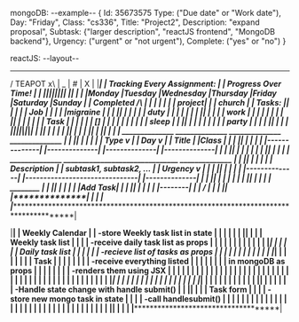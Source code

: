 mongoDB:
--example--
{
  Id: 35673575
  Type: ("Due date" or "Work date"),
  Day: "Friday",
  Class: "cs336",
  Title: "Project2",
  Description: "expand proposal",
  Subtask: {"larger description", "reactJS frontend", "MongoDB backend"},
  Urgency: ("urgent" or "not urgent"),
  Complete: ("yes" or "no")
}

reactJS:
--layout--
  __________                                                                  ____ ____ ____
 / TEAPOT  x\                                                                | _  | #  | X  |
|*******************************************************************************************|
| Tracking Every Assignment:                                                                |
| Progress Over Time!                                                                       |
| |*********|*********|**********|*********|*********|*********|*********| |**************| |
| |Monday   |Tuesday  |Wednesday |Thursday |Friday   |Saturday |Sunday   | | Completed /\ | |
| |         |         |          |  project|         |         | church  | | Tasks:    || | |
| | Job     |         |          |         |         |migraine |         | |           || | |
| |         |  duty   |          |         |         |         |         | |           || | |
| | work    |         |          |         |         |         |         | |           || | |
| |         |         | Task     |         |         |         |         | |           [] | |
| |         |         |          |         |         |         |  sleep  | |           || | |
| |         |         |          |         | party   |         |         | |           || | |
| |*********|*********|**********|*********|*********|*********|*********| |           || | |
|                                                                          |           || | |
| |**********************************************************************| |           || | |
|   ______________   ______________   ______________   ______________    | |           || | |
| | | Type       v | | Day        v | | Title        | |Class         |  | |           || | |
| | |--------------| |--------------| |--------------| |--------------|  | |           || | |
| |                                                                      | |           || | |
| |  ______________   _______________________________   ______________   | |           || | |
| | | Description  | | subtask1, subtask2, ...       | | Urgency    v |  | |           || | |
| | |--------------| |-------------------------------| |--------------|  | |           || | |
| |                                                                      | |           || | |
| |   ________                                                           | |           || | |
| |  |Add Task|                                                          | |           || | |
| |  |--------|                                                          | |           \/ | |
| |**********************************************************************| |**************| |
|                                                                                           |
|*******************************************************************************************|


|************************************************************************|
|  Weekly Calendar                                                       |
|  -store Weekly task list in state                                      |
|                                                                        |
|                                                                        |
|        |******************************************************|        |
|        |  Weekly task list                                    |        |
|        |  -receive daily task list as props                   |        |
|        |                                                      |        |
|        |                                                      |        |
|        |       |***************************************|      |        |
|        |       |  Daily task list                      |      |        |
|        |       |  -recieve list of tasks as props      |      |        |
|        |       |                                       |      |        |
|        |       |    |*****************************|    |      |        |
|        |       |    | Task                        |    |      |        |
|        |       |    | -receive everything listed  |    |      |        |
|        |       |    |    in mongoDB as props      |    |      |        |
|        |       |    | -renders them using JSX     |    |      |        |
|        |       |    |                             |    |      |        |
|        |       |    |                             |    |      |        |
|        |       |    |                             |    |      |        |
|        |       |    |                             |    |      |        |
|        |       |    |                             |    |      |        |
|        |       |    |*****************************|    |      |        |
|        |       |                                       |      |        |
|        |       |                                       |      |        |
|        |       |***************************************|      |        |
|        |                                                      |        |
|        |                                                      |        |
|        |******************************************************|        |
|                                                                        |
|                                                                        |
|  -Handle state change with handle submit()                             |
|        |******************************************************|        |
|        | Task form                                            |        |
|        | -store new mongo task in state                       |        |
|        | -call handlesubmit()                                 |        |
|        |                                                      |        |
|        |                                                      |        |
|        |                                                      |        |
|        |                                                      |        |
|        |                                                      |        |
|        |                                                      |        |
|        |                                                      |        |
|        |                                                      |        |
|        |******************************************************|        |
|                                                                        |
|************************************************************************|
